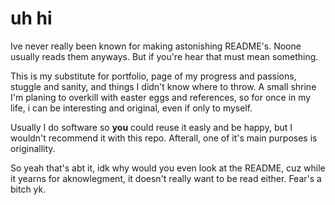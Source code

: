 # uh hi

Ive never really been known for making astonishing README's. Noone usually reads them anyways. But if you're hear that must mean something.

This is my substitute for portfolio, page of my progress and passions, stuggle and sanity, and things I didn't know where to throw. A small shrine I'm planing to overkill with easter eggs and references, so for once in my life, i can be interesting and original, even if only to myself.

Usually I do software so **you** could reuse it easly and be happy, but I wouldn't recommend it with this repo. Afterall, one of it's main purposes is originallity.

So yeah that's abt it, idk why would you even look at the README, cuz while it yearns for aknowlegment, it doesn't really want to be read either. Fear's a bitch yk.
